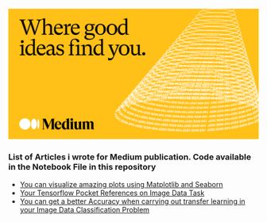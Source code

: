 ![](medium.png)

### List of Articles i wrote for Medium publication. Code available in the Notebook File in this repository

- [You can visualize amazing plots using Matplotlib and Seaborn](https://naiborhujosua.medium.com/looking-at-different-perspectives-when-visualize-data-using-matplotlib-and-seaborn-91d621a0623f) 
- [Your Tensorflow Pocket References on Image Data Task](https://medium.com/@naiborhujosua/your-tensorflow-pocket-references-on-image-data-88ff84a5a44d)
- [You can get a better Accuracy when carrying out transfer learning in your Image Data Classification Problem](https://naiborhujosua.medium.com/you-can-get-a-better-f1-score-when-carrying-out-transfer-learning-in-your-image-data-classification-bc46165766b3)
